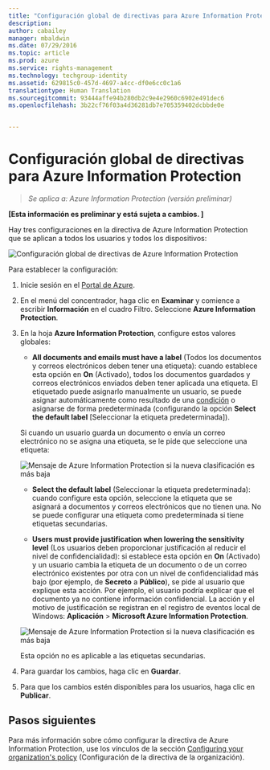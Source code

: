 ```yaml
---
title: "Configuración global de directivas para Azure Information Protection | Azure Rights Management"
description: 
author: cabailey
manager: mbaldwin
ms.date: 07/29/2016
ms.topic: article
ms.prod: azure
ms.service: rights-management
ms.technology: techgroup-identity
ms.assetid: 629815c0-457d-4697-a4cc-df0e6cc0c1a6
translationtype: Human Translation
ms.sourcegitcommit: 93444affe94b280db2c9e4e2960c6902e491dec6
ms.openlocfilehash: 3b22cf76f03a4d36281db7e705359402dcbbde0e


---
```


# Configuración global de directivas para Azure Information Protection

>*Se aplica a: Azure Information Protection (versión preliminar)*

**[Esta información es preliminar y está sujeta a cambios. ]**

Hay tres configuraciones en la directiva de Azure Information Protection que se aplican a todos los usuarios y todos los dispositivos:

![Configuración global de directivas de Azure Information Protection](../media/info-protect-policy-settings.png)


Para establecer la configuración:

1. Inicie sesión en el [Portal de Azure](https://portal.azure.com).
 
2. En el menú del concentrador, haga clic en **Examinar** y comience a escribir **Información** en el cuadro Filtro. Seleccione **Azure Information Protection**.

3. En la hoja **Azure Information Protection**, configure estos valores globales:

    - **All documents and emails must have a label** (Todos los documentos y correos electrónicos deben tener una etiqueta): cuando establece esta opción en **On** (Activado), todos los documentos guardados y correos electrónicos enviados deben tener aplicada una etiqueta. El etiquetado puede asignarlo manualmente un usuario, se puede asignar automáticamente como resultado de una [condición](configure-policy-classification.md) o asignarse de forma predeterminada (configurando la opción **Select the default label** [Seleccionar la etiqueta predeterminada]). 

    Si cuando un usuario guarda un documento o envía un correo electrónico no se asigna una etiqueta, se le pide que seleccione una etiqueta:

    ![Mensaje de Azure Information Protection si la nueva clasificación es más baja](../media/info-protect-enforce-label.png)

    - **Select the default label** (Seleccionar la etiqueta predeterminada): cuando configure esta opción, seleccione la etiqueta que se asignará a documentos y correos electrónicos que no tienen una. No se puede configurar una etiqueta como predeterminada si tiene etiquetas secundarias. 

    - **Users must provide justification when lowering the sensitivity level** (Los usuarios deben proporcionar justificación al reducir el nivel de confidencialidad): si establece esta opción en **On** (Activado) y un usuario cambia la etiqueta de un documento o de un correo electrónico existentes por otra con un nivel de confidencialidad más bajo (por ejemplo, de **Secreto** a **Público**), se pide al usuario que explique esta acción. Por ejemplo, el usuario podría explicar que el documento ya no contiene información confidencial. La acción y el motivo de justificación se registran en el registro de eventos local de Windows: **Aplicación** > **Microsoft Azure Information Protection**.  

    ![Mensaje de Azure Information Protection si la nueva clasificación es más baja](../media/info-protect-lower-justification.png)

    Esta opción no es aplicable a las etiquetas secundarias.

4. Para guardar los cambios, haga clic en **Guardar**.

5. Para que los cambios estén disponibles para los usuarios, haga clic en **Publicar**.

## Pasos siguientes

Para más información sobre cómo configurar la directiva de Azure Information Protection, use los vínculos de la sección [Configuring your organization's policy](configure-policy.md#configuring-your-organization-s-policy) (Configuración de la directiva de la organización).  












<!--HONumber=Jul16_HO5-->


